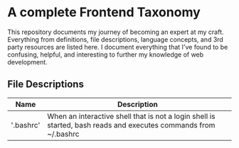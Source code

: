 A complete Frontend Taxonomy
============================
This repository documents my journey of becoming an expert at my craft. Everything from definitions, file descriptions, language concepts, and 3rd party resources are listed here. I document everything that I've found to be confusing, helpful, and interesting to further my knowledge of web development.

File Descriptions
-----------------
| Name | Description 								|
| --------------- | ----------- |
| '.bashrc'			| When an interactive shell that is not a login shell is started, bash reads and executes commands from ~/.bashrc |
